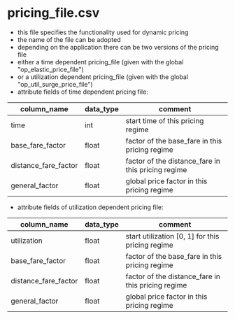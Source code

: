 # pricing_file.csv

* this file specifies the functionality used for dynamic pricing
* the name of the file can be adopted
* depending on the application there can be two versions of the pricing file
* either a time dependent pricing_file (given with the global "op_elastic_price_file")
* or a utilization dependent pricing_file (given with the global "op_util_surge_price_file")
* attribute fields of time dependent pricing file:

column_name | data_type | comment
-- | -- | --
time | int | start time of this pricing regime
base_fare_factor | float | factor of the base_fare in this pricing regime
distance_fare_factor | float | factor of the distance_fare in this pricing regime
general_factor | float | global price factor in this pricing regime

* attribute fields of utilization dependent pricing file:

column_name | data_type | comment
-- | -- | --
utilization | float | start utilization [0, 1] for this pricing regime
base_fare_factor | float | factor of the base_fare in this pricing regime
distance_fare_factor | float | factor of the distance_fare in this pricing regime
general_factor | float | global price factor in this pricing regime
